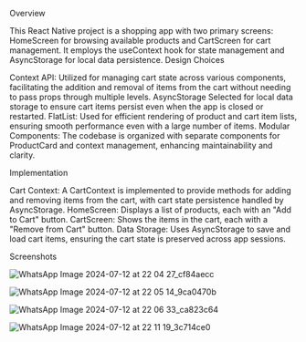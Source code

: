 Overview

This React Native project is a shopping app with two primary screens: HomeScreen for browsing available products and CartScreen for cart management. It employs the useContext hook for state management and AsyncStorage for local data persistence.
Design Choices

Context API: Utilized for managing cart state across various components, facilitating the addition and removal of items from the cart without needing to pass props through multiple levels.
AsyncStorage Selected for local data storage to ensure cart items persist even when the app is closed or restarted.
FlatList: Used for efficient rendering of product and cart item lists, ensuring smooth performance even with a large number of items.
Modular Components: The codebase is organized with separate components for ProductCard and context management, enhancing maintainability and clarity.

Implementation

Cart Context: A CartContext is implemented to provide methods for adding and removing items from the cart, with cart state persistence handled by AsyncStorage.     HomeScreen: Displays a list of products, each with an "Add to Cart" button.
CartScreen: Shows the items in the cart, each with a "Remove from Cart" button.
Data Storage: Uses AsyncStorage to save and load cart items, ensuring the cart state is preserved across app sessions.

Screenshots

![WhatsApp Image 2024-07-12 at 22 04 27_cf84aecc](https://github.com/user-attachments/assets/12bca7f6-97b7-4b42-a6ad-519ca92073e1)

![WhatsApp Image 2024-07-12 at 22 05 14_9ca0470b](https://github.com/user-attachments/assets/d46f9e1e-efb5-4bcd-958c-3ce7ccb50796)

![WhatsApp Image 2024-07-12 at 22 06 33_ca823c64](https://github.com/user-attachments/assets/08203314-c486-40bf-b901-cae6c8586dda)

![WhatsApp Image 2024-07-12 at 22 11 19_3c714ce0](https://github.com/user-attachments/assets/608f0ad6-da5e-4378-bbc3-d5befc7aed0c)



